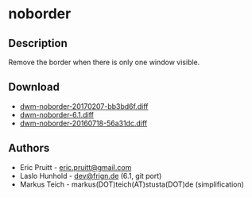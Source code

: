 noborder
========

Description
-----------

Remove the border when there is only one window visible.

Download
--------

 * [dwm-noborder-20170207-bb3bd6f.diff](dwm-noborder-20170207-bb3bd6f.diff)
 * [dwm-noborder-6.1.diff](dwm-noborder-6.1.diff)
 * [dwm-noborder-20160718-56a31dc.diff](dwm-noborder-20160718-56a31dc.diff)

Authors
-------

 * Eric Pruitt - <eric.pruitt@gmail.com>
 * Laslo Hunhold - <dev@frign.de> (6.1, git port)
 * Markus Teich - markus(DOT)teich(AT)stusta(DOT)de (simplification)
